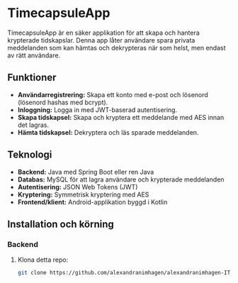 # TimecapsuleApp

TimecapsuleApp är en säker applikation för att skapa och hantera krypterade tidskapslar. Denna app låter användare spara privata meddelanden som kan hämtas och dekrypteras när som helst, men endast av rätt användare.

## Funktioner
- **Användarregistrering:** Skapa ett konto med e-post och lösenord (lösenord hashas med bcrypt).
- **Inloggning:** Logga in med JWT-baserad autentisering.
- **Skapa tidskapsel:** Skapa och kryptera ett meddelande med AES innan det lagras.
- **Hämta tidskapsel:** Dekryptera och läs sparade meddelanden.

## Teknologi
- **Backend:** Java med Spring Boot eller ren Java
- **Databas:** MySQL för att lagra användare och krypterade meddelanden
- **Autentisering:** JSON Web Tokens (JWT)
- **Kryptering:** Symmetrisk kryptering med AES
- **Frontend/klient:** Android-applikation byggd i Kotlin

## Installation och körning
### Backend
1. Klona detta repo:
   ```bash
   git clone https://github.com/alexandranimhagen/alexandranimhagen-IT_SAKERHET_JAVA23_Alexandra_Nimhagen_Uppgift2.git
